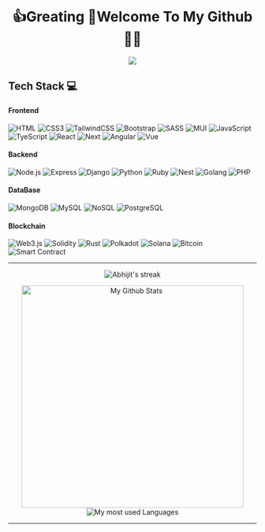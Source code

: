 <h1 align='center'>
  👍Greating 👋Welcome To My Github 👨‍💻
</h1>

<P align='center'>
 <a href="https://github.com/CreativeSuperStar">
    <img src="https://readme-typing-svg.herokuapp.com?font=Fira+Code&weight=500&size=36&duration=2000&pause=1000&color=000000&center=true&vCenter=true&random=false&width=1200&height=100&lines=Full+Stack+Web+Developer;Blockchain+Developer;Smart+Contract+Security+Auditor">
  </a> 
</P>


## Tech Stack 💻
#### Frontend
![HTML](https://img.shields.io/badge/-HTML-000?style=for-the-badge&logo=html5)
![CSS3](https://img.shields.io/badge/-CSS3-000?style=for-the-badge&logo=css3)
![TailwindCSS](https://img.shields.io/badge/-TailwindCSS-000?style=for-the-badge&logo=tailwind-css)
![Bootstrap](https://img.shields.io/badge/-Bootstrap-000?style=for-the-badge&logo=bootstrap)
![SASS](https://img.shields.io/badge/-SASS-000?style=for-the-badge&logo=sass)
![MUI](https://img.shields.io/badge/-MUI-000?style=for-the-badge&logo=mui)
![JavaScript](https://img.shields.io/badge/-JavaScript-000?style=for-the-badge&logo=javascript)
![TyeScript](https://img.shields.io/badge/-TypeScript-000?style=for-the-badge&logo=typescript)
![React](https://img.shields.io/badge/-React-000?style=for-the-badge&logo=react)
![Next](https://img.shields.io/badge/-Next-000?style=for-the-badge&logo=next.js)
![Angular](https://img.shields.io/badge/-Angular-000?style=for-the-badge&logo=angular)
![Vue](https://img.shields.io/badge/-Vue-000?style=for-the-badge&logo=vue.js)

#### Backend
![Node.js](https://img.shields.io/badge/-Node-000?style=for-the-badge&logo=node.js)
![Express](https://img.shields.io/badge/-Express-000?style=for-the-badge&logo=express)
![Django](https://img.shields.io/badge/-Django-000?style=for-the-badge&logo=django)
![Python](https://img.shields.io/badge/-Python-000?style=for-the-badge&logo=python)
![Ruby](https://img.shields.io/badge/-Ruby-000?style=for-the-badge&logo=ruby)
![Nest](https://img.shields.io/badge/-Nest-000?style=for-the-badge&logo=nest.js)
![Golang](https://img.shields.io/badge/-Golang-000?style=for-the-badge&logo=golang)
![PHP](https://img.shields.io/badge/-Php-000?style=for-the-badge&logo=php)

#### DataBase
![MongoDB](https://img.shields.io/badge/-Mongodb-000?style=for-the-badge&logo=mongodb)
![MySQL](https://img.shields.io/badge/-MySQL-000?style=for-the-badge&logo=mysql)
![NoSQL](https://img.shields.io/badge/-NoSQL-000?style=for-the-badge&logo=nosql)
![PostgreSQL](https://img.shields.io/badge/-PostgreSQL-000?style=for-the-badge&logo=postgresql)

#### Blockchain
![Web3.js](https://img.shields.io/badge/-Web3-000?style=for-the-badge&logo=web3)
![Solidity](https://img.shields.io/badge/-Solidity-000?style=for-the-badge&logo=solidity)
![Rust](https://img.shields.io/badge/-Rust-000?style=for-the-badge&logo=rust)
![Polkadot](https://img.shields.io/badge/-Polkadot-000?style=for-the-badge&logo=polkadot)
![Solana](https://img.shields.io/badge/-Solana-000?style=for-the-badge&logo=solana)
![Bitcoin](https://img.shields.io/badge/-Bitcoin-000?style=for-the-badge&logo=bitcoin)
![Smart Contract](https://img.shields.io/badge/-SmartContract-000?style=for-the-badge&logo=smartcontract)


---

 
 <p align="center">
    <img title="My Github Streak Check" alt="Abhijit's streak" src="https://github-readme-streak-stats.herokuapp.com/?user=CreativeSuperStar&theme=black-ice&hide_border=true&stroke=0000&background=060A0C0"/>
</p>
 <p align="center">
    <img width="450px" alt="My Github Stats" src="https://github-readme-stats.vercel.app/api?username=CreativeSuperStar&show_icon=true&hide_border=true&theme=react&bg_color=0D1117&include_all_commits&count_private=true" />
    <img alt="My most used Languages" src="https://github-readme-stats.vercel.app/api/top-langs/?username=CreativeSuperStar&langs_count=8&count_private=true&layout=compact&theme=react&hide_border=true&bg_color=0D1117" /> 
</p>


---





